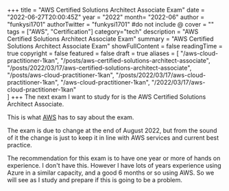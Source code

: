 +++
title = "AWS Certified Solutions Architect Associate Exam"
date = "2022-06-27T20:00:45Z"
year = "2022"
month= "2022-06"
author = "funkysi1701"
authorTwitter = "funkysi1701" #do not include @
cover = ""
tags = ["AWS", "Certification"]
category="tech"
description =  "AWS Certified Solutions Architect Associate Exam"
summary = "AWS Certified Solutions Architect Associate Exam"
showFullContent = false
readingTime = true
copyright = false
featured = false
draft = true
aliases = [
    "/aws-cloud-practitioner-1kan",
    "/posts/aws-certified-solutions-architect-associate",
    "/posts/2022/03/17/aws-certified-solutions-architect-associate",
    "/posts/aws-cloud-practitioner-1kan",
    "/posts/2022/03/17/aws-cloud-practitioner-1kan",
    "/aws-cloud-practitioner-1kan",
    "/2022/03/17/aws-cloud-practitioner-1kan"    
]
+++
The next exam I want to study for is the AWS Certified Solutions Architect Associate.

This is what [AWS](https://aws.amazon.com/certification/certified-solutions-architect-associate/) has to say about the exam.

The exam is due to change at the end of August 2022, but from the sound of it the change is just to keep it in line with AWS services and current best practice.

The recommendation for this exam is to have one year or more of hands on experience. I don't have this. However I have lots of years experience using Azure in a similar capacity, and a good 6 months or so using AWS. So we will see as I study and prepare if this is going to be a problem. 